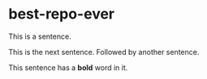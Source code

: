 # best-repo-ever

This is a sentence.

This is the next sentence. Followed by another sentence.

This sentence has a **bold** word in it.
